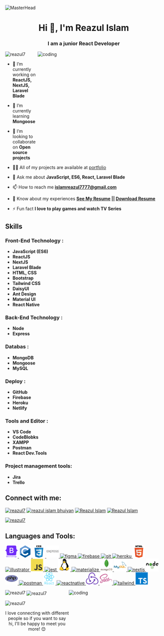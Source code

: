 ![MasterHead](https://user-images.githubusercontent.com/74084859/121538601-bb027300-ca26-11eb-9eab-e3d3965173d8.png)
<h1 align="center">Hi 👋, I'm Reazul Islam</h1>
<h3 align="center">I am a junior React Developer</h3>
<img align="right"   src="https://www.sithcomputers.com/wp-content/uploads/2021/02/Full-Stack-Developer-1.gif" alt="coding"  width="400" height="350" />

<p align="left"> <img src="https://komarev.com/ghpvc/?username=reazul7&label=Profile%20views&color=0e75b6&style=flat" alt="reazul7" /> </p>

- 🔭 I’m currently working on **ReactJS, NextJS, Laravel Blade**

- 🌱 I’m currently learning **Mongoose**

- 👯 I’m looking to collaborate on **Open source projects**

- 👨‍💻 All of my projects are available at [portfolio](https://portfolio-8a25a.web.app/)

- 💬 Ask me about **JavaScript, ES6, React, Laravel Blade**

- 📫 How to reach me **islamreazul7777@gmail.com**

- 📄 Know about my experiences <b>[See My Resume](https://drive.google.com/file/d/1LJmqJk2MoqLS6yNC_oBBN5_156Xa2h0t/view?usp=sharing)  || [Download Resume](https://drive.google.com/uc?export=download&id=1LJmqJk2MoqLS6yNC_oBBN5_156Xa2h0t)</b>

- ⚡ Fun fact **I love to play games and watch TV Series**

## Skills
### Front-End Technology :
- **JavaScript (ES6)**
- **ReactJS**
- **NextJS**
- **Laravel Blade**
- **HTML, CSS**
- **Bootstrap**
- **Tailwind CSS**
- **DaisyUI**
- **Ant Design**
- **Material UI**
- **React Native**


### Back-End Technology : 
- **Node**
- **Express**


### Databas : 
- **MongoDB**
- **Mongoose**
- **MySQL**


### Deploy : 
- **GitHub**
- **Firebase**
- **Heroku**
- **Netlify**


### Tools and Editor : 
- **VS Code**
- **CodeBlobks**
- **XAMPP**
- **Postman**
- **React Dev.Tools**


### Project management tools:
- **Jira**
- **Trello**



## Connect with me:
<p align="left">
<a href="https://github.com/reazul7" target="_blank"><img align="center" src="https://cdn.jsdelivr.net/npm/simple-icons@3.0.1/icons/github.svg"alt="reazul7" height="30" width="40" /></a>
<a href="https://www.linkedin.com/in/reazul7/" target="_blank"><img align="center" src="https://cdn.jsdelivr.net/npm/simple-icons@3.0.1/icons/linkedin.svg" alt="reazul islam bhuiyan" height="30" width="40" /></a>
<a href="https://www.facebook.com/reazul.islam.1426876/" target="_blank"><img align="center" src="https://cdn.jsdelivr.net/npm/simple-icons@3.0.1/icons/facebook.svg" alt="Reazul Islam" height="30" width="40" /></a>
<a href="https://portfolio-8a25a.web.app/" target="_blank"><img align="center" src="https://img.icons8.com/ios-filled/50/000000/portfolio.png" alt="Reazul Islam" height="35" width="40" /></a>

<p align="left"> <a href="https://github.com/ryo-ma/github-profile-trophy"><img src="https://github-profile-trophy.vercel.app/?username=reazul7" alt="reazul7" /></a> </p>




## Languages and Tools:
<p align="left"> <a href="https://getbootstrap.com" target="_blank"> <img src="https://raw.githubusercontent.com/devicons/devicon/master/icons/bootstrap/bootstrap-plain-wordmark.svg" alt="bootstrap" width="40" height="40"/> </a> <a href="https://www.cprogramming.com/" target="_blank"> <img src="https://raw.githubusercontent.com/devicons/devicon/master/icons/c/c-original.svg" alt="c" width="40" height="40"/> </a> <a href="https://www.w3schools.com/css/" target="_blank"> <img src="https://raw.githubusercontent.com/devicons/devicon/master/icons/css3/css3-original-wordmark.svg" alt="css3" width="40" height="40"/> </a> <a href="https://expressjs.com" target="_blank"> <img src="https://raw.githubusercontent.com/devicons/devicon/master/icons/express/express-original-wordmark.svg" alt="express" width="40" height="40"/> </a> <a href="https://www.figma.com/" target="_blank"> <img src="https://www.vectorlogo.zone/logos/figma/figma-icon.svg" alt="figma" width="40" height="40"/> </a> <a href="https://firebase.google.com/" target="_blank"> <img src="https://www.vectorlogo.zone/logos/firebase/firebase-icon.svg" alt="firebase" width="40" height="40"/> </a> <a href="https://git-scm.com/" target="_blank"> <img src="https://www.vectorlogo.zone/logos/git-scm/git-scm-icon.svg" alt="git" width="40" height="40"/> </a> <a href="https://heroku.com" target="_blank"> <img src="https://www.vectorlogo.zone/logos/heroku/heroku-icon.svg" alt="heroku" width="40" height="40"/> </a> <a href="https://www.w3.org/html/" target="_blank"> <img src="https://raw.githubusercontent.com/devicons/devicon/master/icons/html5/html5-original-wordmark.svg" alt="html5" width="40" height="40"/> </a> <a href="https://www.adobe.com/in/products/illustrator.html" target="_blank"> <img src="https://www.vectorlogo.zone/logos/adobe_illustrator/adobe_illustrator-icon.svg" alt="illustrator" width="40" height="40"/> </a> <a href="https://developer.mozilla.org/en-US/docs/Web/JavaScript" target="_blank"> <img src="https://raw.githubusercontent.com/devicons/devicon/master/icons/javascript/javascript-original.svg" alt="javascript" width="40" height="40"/> </a> <a href="https://jestjs.io" target="_blank"> <img src="https://www.vectorlogo.zone/logos/jestjsio/jestjsio-icon.svg" alt="jest" width="40" height="40"/> </a> <a href="https://www.linux.org/" target="_blank"> <img src="https://raw.githubusercontent.com/devicons/devicon/master/icons/linux/linux-original.svg" alt="linux" width="40" height="40"/> </a> <a href="https://materializecss.com/" target="_blank"> <img src="https://raw.githubusercontent.com/prplx/svg-logos/5585531d45d294869c4eaab4d7cf2e9c167710a9/svg/materialize.svg" alt="materialize" width="40" height="40"/> </a> <a href="https://www.mongodb.com/" target="_blank"> <img src="https://raw.githubusercontent.com/devicons/devicon/master/icons/mongodb/mongodb-original-wordmark.svg" alt="mongodb" width="40" height="40"/> </a> <a href="https://www.mysql.com/" target="_blank"> <img src="https://raw.githubusercontent.com/devicons/devicon/master/icons/mysql/mysql-original-wordmark.svg" alt="mysql" width="40" height="40"/> </a> <a href="https://nextjs.org/" target="_blank"> <img src="https://cdn.worldvectorlogo.com/logos/nextjs-3.svg" alt="nextjs" width="40" height="40"/> </a> <a href="https://nodejs.org" target="_blank"> <img src="https://raw.githubusercontent.com/devicons/devicon/master/icons/nodejs/nodejs-original-wordmark.svg" alt="nodejs" width="40" height="40"/> </a> <a href="https://www.php.net" target="_blank"> <img src="https://raw.githubusercontent.com/devicons/devicon/master/icons/php/php-original.svg" alt="php" width="40" height="40"/> </a> <a href="https://postman.com" target="_blank"> <img src="https://www.vectorlogo.zone/logos/getpostman/getpostman-icon.svg" alt="postman" width="40" height="40"/> </a> <a href="https://reactjs.org/" target="_blank"> <img src="https://raw.githubusercontent.com/devicons/devicon/master/icons/react/react-original-wordmark.svg" alt="react" width="40" height="40"/> </a> <a href="https://reactnative.dev/" target="_blank"> <img src="https://reactnative.dev/img/header_logo.svg" alt="reactnative" width="40" height="40"/> </a> <a href="https://redux.js.org" target="_blank"> <img src="https://raw.githubusercontent.com/devicons/devicon/master/icons/redux/redux-original.svg" alt="redux" width="40" height="40"/> </a> <a href="https://sass-lang.com" target="_blank"> <img src="https://raw.githubusercontent.com/devicons/devicon/master/icons/sass/sass-original.svg" alt="sass" width="40" height="40"/> </a> <a href="https://tailwindcss.com/" target="_blank"> <img src="https://www.vectorlogo.zone/logos/tailwindcss/tailwindcss-icon.svg" alt="tailwind" width="40" height="40"/> </a> <a href="https://www.typescriptlang.org/" target="_blank"> <img src="https://raw.githubusercontent.com/devicons/devicon/master/icons/typescript/typescript-original.svg" alt="typescript" width="40" height="40"/> </a> </p>


<p><img align="left" src="https://github-readme-stats.vercel.app/api/top-langs?username=reazul7&show_icons=true&locale=en&layout=compact" alt="reazul7" /></p>
<img align="right" src="https://cdn.dribbble.com/users/330915/screensh ots/3587000/10_coding_dribbble.gif" alt="coding"  width="300" height="300"/>
<p>&nbsp;<img align="center" src="https://github-readme-stats.vercel.app/api?username=reazul7&show_icons=true&locale=en" alt="reazul7" /></p>

<p><img align="center" src="https://github-readme-streak-stats.herokuapp.com/?user=reazul7&" alt="reazul7" /></p>

<p align="center"> I love connecting with different people so if you want to say hi, I'll be happy to meet you more! 😊</P>
